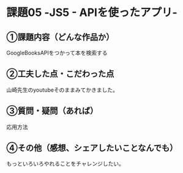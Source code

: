 # 課題05 -JS5 - APIを使ったアプリ-  
## ①課題内容（どんな作品か）
GoogleBooksAPIをつかって本を検索する
## ②工夫した点・こだわった点
山崎先生のyoutubeそのままみてかきました。
## ③質問・疑問（あれば）
応用方法
## ④その他（感想、シェアしたいことなんでも）
もっといろいろやれることをチャレンジしたい。
